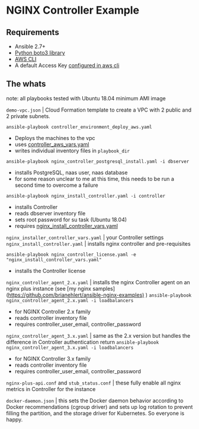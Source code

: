 NGINX Controller Example
=========

Requirements
---------------

- Ansible 2.7+
- [Python boto3 library](https://aws.amazon.com/sdk-for-python/)
- [AWS CLI](https://docs.aws.amazon.com/cli/latest/userguide/cli-chap-install.html)
- A default Access Key [configured in aws cli](https://docs.aws.amazon.com/cli/latest/userguide/cli-chap-configure.html)


The whats
------------

note: all playbooks tested with Ubuntu 18.04 minimum AMI image

`demo-vpc.json` | Cloud Formation template to create a VPC with 2 public and 2 private subnets.

`ansible-playbook controller_environment_deploy_aws.yaml`

- Deploys the machines to the vpc
- uses [controller_aws_vars.yaml](controller_aws_vars.yaml)
- writes individual inventory files in `playbook_dir`

`ansible-playbook nginx_controller_postgresql_install.yaml -i dbserver`

- installs PostgreSQL, naas user, naas database
- for some reason unclear to me at this time, this needs to be run a second time to overcome a failure

`ansible-playbook nginx_install_controller.yaml -i controller`

- installs Controller
- reads dbserver inventory file
- sets root password for su task (Ubuntu 18.04)
- requires [nginx_install_controller_vars.yaml](nginx_install_controller_vars.yaml)

`nginx_installer_controller_vars.yaml` | your Controller settings
`nginx_install_controller.yaml` | installs nginx controller and pre-requisites

`ansible-playbook nginx_controller_license.yaml -e "nginx_install_controller_vars.yaml"`
- installs the Controller license

`nginx_controller_agent_2.x.yaml` | installs the nginx Controller agent on an nginx plus instance (see [my nginx samples] (<https://github.com/brianehlert/ansible-nginx-examples)> )
`ansible-playbook nginx_controller_agent_2.x.yaml -i loadbalancers`

- for NGINX Controller 2.x family
- reads controller inventory file
- requires controller_user_email, controller_password

`nginx_controller_agent_3.x.yaml` | same as the 2.x version but handles the difference in Controller authentication return
`ansible-playbook nginx_controller_agent_3.x.yaml -i loadbalancers`

- for NGINX Controller 3.x family
- reads controller inventory file
- requires controller_user_email, controller_password

`nginx-plus-api.conf` and `stub_status.conf` | these fully enable all nginx metrics in Controller for the instance

`docker-daemon.json` | this sets the Docker daemon behavior according to Docker recommendations (cgroup driver) and sets up log rotation to prevent filling the partition, and the storage driver for Kubernetes.  So everyone is happy.
